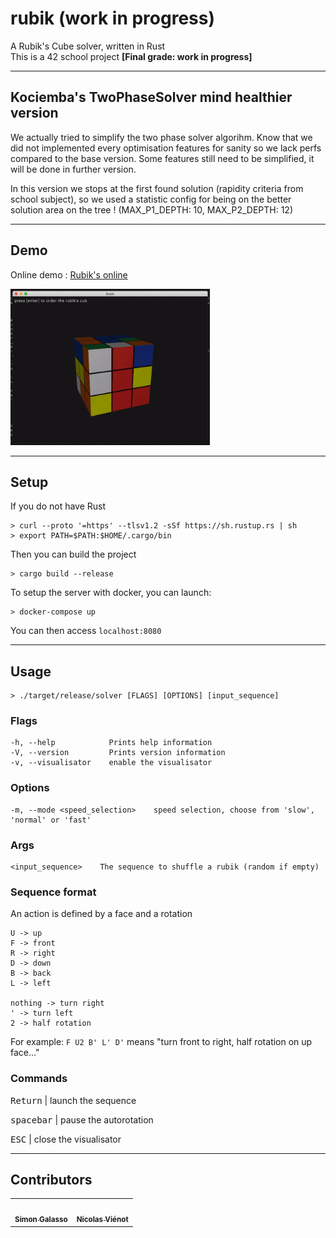 # rubik (work in progress)
A Rubik's Cube solver, written in Rust<br/>
This is a 42 school project <strong>[Final grade: work in progress]</strong>

---
## Kociemba's TwoPhaseSolver mind healthier version
We actually tried to simplify the two phase solver algorihm. Know that we did not implemented every optimisation features for sanity so we lack perfs compared to the base version. Some features still need to be simplified, it will be done in further version.

In this version we stops at the first found solution (rapidity criteria from school subject), so we used a statistic config for being on the better solution area on the tree ! (MAX_P1_DEPTH: 10, MAX_P2_DEPTH: 12)

---
## Demo

Online demo : [Rubik's online](https://rubik.nicolasvienot.co/)

<img src="demo.gif" height="250"/>

---
## Setup
If you do not have Rust
```
> curl --proto '=https' --tlsv1.2 -sSf https://sh.rustup.rs | sh
> export PATH=$PATH:$HOME/.cargo/bin
```
Then you can build the project
```
> cargo build --release
```
To setup the server with docker, you can launch:
```
> docker-compose up
```
You can then access `localhost:8080`


---
## Usage
```
> ./target/release/solver [FLAGS] [OPTIONS] [input_sequence]
```

### Flags
```
-h, --help            Prints help information
-V, --version         Prints version information
-v, --visualisator    enable the visualisator
```

### Options
```
-m, --mode <speed_selection>    speed selection, choose from 'slow', 'normal' or 'fast'
```

### Args
```
<input_sequence>    The sequence to shuffle a rubik (random if empty)
```

### Sequence format
An action is defined by a face and a rotation
```
U -> up
F -> front
R -> right
D -> down
B -> back
L -> left

nothing -> turn right
' -> turn left
2 -> half rotation
```
For example: ```F U2 B' L' D'``` means "turn front to right, half rotation on up face..."

### Commands
<p><kbd>Return</kbd> | launch the sequence</p>
<p><kbd>spacebar</kbd> | pause the autorotation</p>
<p><kbd>ESC</kbd> | close the visualisator</p>

---
## Contributors
<table>
  <tr>
    <td align="center"><a href="https://github.com/sgalasso42"><img src="https://avatars2.githubusercontent.com/u/38636967?v=4" width="100px;" alt=""/><br /><sub><b>Simon Galasso</b></sub></a><br />
    <td align="center"><a href="https://fr.linkedin.com/in/nicolasvienot"><img src="https://avatars0.githubusercontent.com/u/44903069?v=4" width="100px;" alt=""/><br /><sub><b>Nicolas Viénot</b></sub></a><br />
  </tr>
</table>
